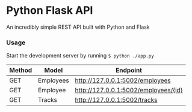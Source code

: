 # Python Flask API

An incredibly simple REST API built with Python and Flask

### Usage

Start the development server by running `$ python ./app.py`

| Method | Model     | Endpoint                             |
| ------ | --------- | ------------------------------------ |
| GET    | Employees | http://127.0.0.1:5002/employees      |
| GET    | Employee  | http://127.0.0.1:5002/employees/{id} |
| GET    | Tracks    | http://127.0.0.1:5002/tracks         |
